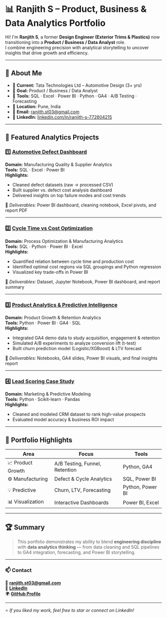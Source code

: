 
# 📊 Ranjith S – Product, Business & Data Analytics Portfolio

Hi! I'm **Ranjith S**, a former **Design Engineer (Exterior Trims & Plastics)** now transitioning into a **Product / Business / Data Analyst** role.  
I combine engineering precision with analytical storytelling to uncover insights that drive growth and efficiency.

---

## 🧠 About Me
- 💼 **Current:** Tata Technologies Ltd – Automotive Design (3+ yrs)  
- 🎯 **Goal:** Product / Business / Data Analyst  
- 🧰 **Tools:** SQL · Excel · Power BI · Python · GA4 · A/B Testing · Forecasting  
- 📍 **Location:** Pune, India  
- 📧 **Email:** [ranjith.st03@gmail.com](mailto:ranjith.st03@gmail.com)  
- 🔗 **LinkedIn:** [linkedin.com/in/ranjith-s-772604215](https://www.linkedin.com/in/ranjith-s-772604215)

---

## 🚀 Featured Analytics Projects

### 1️⃣ [Automotive Defect Dashboard](https://github.com/Ranjith-Str/Automotive-Defect-Dashboard)
**Domain:** Manufacturing Quality & Supplier Analytics  
**Tools:** SQL · Excel · Power BI  
**Highlights:**
- Cleaned defect datasets (raw → processed CSV)  
- Built supplier vs. defect cost analysis dashboard  
- Delivered insights on top failure modes and cost trends  

📄 *Deliverables:* Power BI dashboard, cleaning notebook, Excel pivots, and report PDF  

---

### 2️⃣ [Cycle Time vs Cost Optimization](https://github.com/Ranjith-Str/Cycle-Time-Cost-Optimization)
**Domain:** Process Optimization & Manufacturing Analytics  
**Tools:** SQL · Python · Power BI · Excel  
**Highlights:**
- Quantified relation between cycle time and production cost  
- Identified optimal cost regions via SQL groupings and Python regression  
- Visualized key trade-offs in Power BI  

📄 *Deliverables:* Dataset, Jupyter Notebook, Power BI dashboard, and report summary  

---

### 3️⃣ [Product Analytics & Predictive Intelligence](https://github.com/Ranjith-Str/Product-Analytics-and-Predictive-Intelligence)
**Domain:** Product Growth & Retention Analytics  
**Tools:** Python · Power BI · GA4 · SQL  
**Highlights:**
- Integrated GA4 demo data to study acquisition, engagement & retention  
- Simulated A/B experiments to analyze conversion lift (t-test)  
- Built churn prediction model (Logistic/XGBoost) & LTV forecast  

📄 *Deliverables:* Notebooks, GA4 slides, Power BI visuals, and final insights report  

---

### 4️⃣ [Lead Scoring Case Study](https://github.com/Ranjith-Str/Lead-scoring-case-study)
**Domain:** Marketing & Predictive Modeling  
**Tools:** Python · Scikit-learn · Pandas  
**Highlights:**  
- Cleaned and modeled CRM dataset to rank high-value prospects  
- Evaluated model accuracy & business ROI impact  

---

## 🧩 Portfolio Highlights
| Area | Focus | Tools |
|------|--------|-------|
| 📈 Product Growth | A/B Testing, Funnel, Retention | Python, GA4 |
| ⚙️ Manufacturing | Defect & Cycle Analytics | SQL, Power BI |
| 💡 Predictive | Churn, LTV, Forecasting | Python, Power BI |
| 📊 Visualization | Interactive Dashboards | Power BI, Excel |

---

## 🏆 Summary
> This portfolio demonstrates my ability to blend **engineering discipline** with **data analytics thinking** — from data cleaning and SQL pipelines to GA4 integration, forecasting, and Power BI storytelling.

---

### 📫 Contact
📧 **ranjith.st03@gmail.com**  
🔗 **[LinkedIn](https://www.linkedin.com/in/ranjith-s-772604215)**  
🌍 **[GitHub Profile](https://github.com/Ranjith-Str)**  

---
⭐ *If you liked my work, feel free to star or connect on LinkedIn!*
